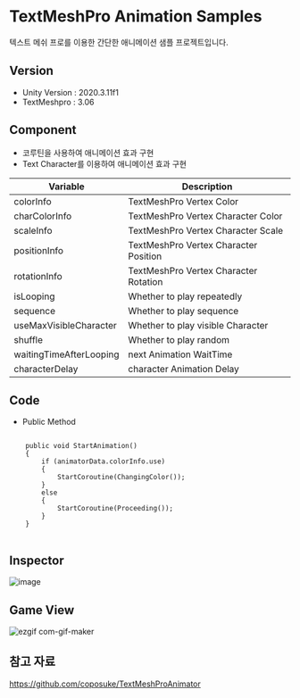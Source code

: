 # TextMeshPro Animation Samples

텍스트 메쉬 프로를 이용한 간단한 애니메이션 샘플 프로젝트입니다.

## Version 

 * Unity Version : 2020.3.11f1
 * TextMeshpro : 3.06


## Component

 * 코루틴을 사용하여 애니메이션 효과 구현
 * Text Character를 이용하여 애니메이션 효과 구현
 
 Variable | Description
 ---|---|
 colorInfo | TextMeshPro Vertex Color
 charColorInfo | TextMeshPro Vertex Character Color
 scaleInfo | TextMeshPro Vertex Character Scale 
 positionInfo | TextMeshPro Vertex Character Position
 rotationInfo | TextMeshPro Vertex Character Rotation
 isLooping | Whether to play repeatedly
 sequence | Whether to play sequence
 useMaxVisibleCharacter | Whether to play visible Character
 shuffle | Whether to play random
 waitingTimeAfterLooping | next Animation WaitTime
 characterDelay | character Animation Delay
 
## Code
 * Public Method

<pre>
<code>
    public void StartAnimation()
    {
        if (animatorData.colorInfo.use)
        {
            StartCoroutine(ChangingColor());
        }
        else
        {
            StartCoroutine(Proceeding());
        }
    }
</code>
</pre>
 
 ## Inspector
 
 ![image](https://user-images.githubusercontent.com/50667930/142714814-0d44cde3-d472-48d0-a73e-caf1d9a83904.png)

 ## Game View
 
 ![ezgif com-gif-maker](https://user-images.githubusercontent.com/50667930/142715129-1a6d2f76-0ba3-4426-a833-32a6214387cb.gif)

 ## 참고 자료
 https://github.com/coposuke/TextMeshProAnimator
